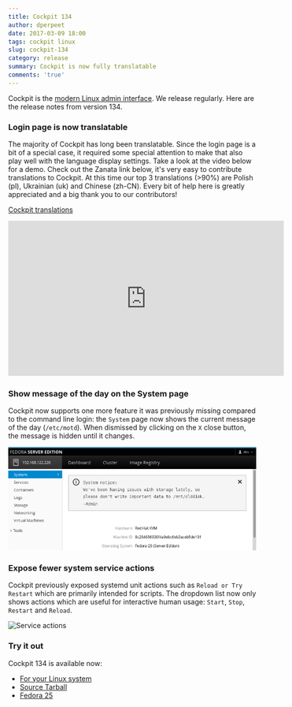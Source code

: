 ```yaml
---
title: Cockpit 134
author: dperpeet
date: 2017-03-09 18:00
tags: cockpit linux
slug: cockpit-134
category: release
summary: Cockpit is now fully translatable
comments: 'true'
---
```


Cockpit is the [modern Linux admin interface](https://cockpit-project.org/). We release regularly.
Here are the release notes from version 134.

### Login page is now translatable

The majority of Cockpit has long been translatable. Since the login page is a bit of a special case, it required some
special attention to make that also play well with the language display settings. Take a look at the video below for a demo.
Check out the Zanata link below, it's very easy to contribute translations to Cockpit.
At this time our top 3 translations (>90%) are Polish (pl), Ukrainian (uk) and Chinese (zh-CN). Every bit of help
here is greatly appreciated and a big thank you to our contributors!

[Cockpit translations](https://fedora.zanata.org/project/view/cockpit?dswid=-8859)

<iframe width="560" height="315" src="https://youtube.com/embed/_4jQ6NYSL-c?ecver=1" frameborder="0" allowfullscreen></iframe>

### Show message of the day on the System page

Cockpit now supports one more feature it was previously missing compared to the command line login: the ```System```
page now shows the current message of the day (```/etc/motd```). When dismissed by clicking on the ```X``` close button,
the message is hidden until it changes.

![Message of the day](/images/cockpit-motd.png)

### Expose fewer system service actions

Cockpit previously exposed systemd unit actions such as ```Reload or Try Restart``` which are primarily intended for
scripts. The dropdown list now only shows actions which are useful for interactive human usage: ```Start```, ```Stop```,
```Restart``` and ```Reload```.

![Service actions](/images/cockpit-service-actions.png)

### Try it out

Cockpit 134 is available now:

 * [For your Linux system](https://cockpit-project.org/running.html)
 * [Source Tarball](https://github.com/cockpit-project/cockpit/releases/tag/134)
 * [Fedora 25](https://bodhi.fedoraproject.org/updates/cockpit-134-1.fc25)
